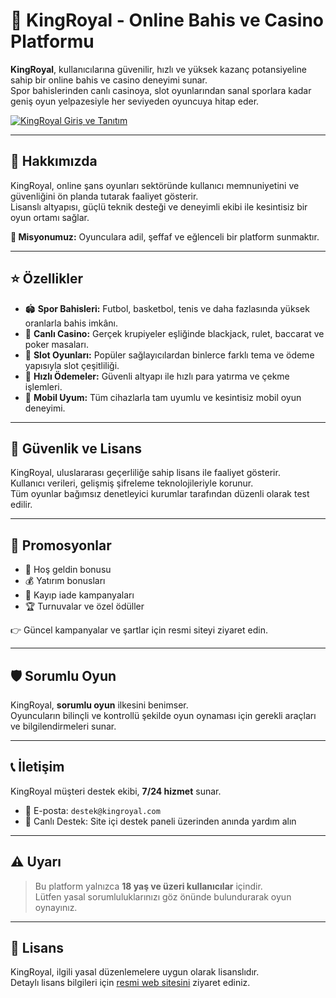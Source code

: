 # 👑 KingRoyal - Online Bahis ve Casino Platformu

**KingRoyal**, kullanıcılarına güvenilir, hızlı ve yüksek kazanç potansiyeline sahip bir online bahis ve casino deneyimi sunar.  
Spor bahislerinden canlı casinoya, slot oyunlarından sanal sporlara kadar geniş oyun yelpazesiyle her seviyeden oyuncuya hitap eder.

[![KingRoyal Giriş ve Tanıtım](https://blogger.googleusercontent.com/img/b/R29vZ2xl/AVvXsEj7KKDBTLNy4LU2ZykuEfhkSX9_x2UOoqYuscAEkMTBYmha1nwRTsqmtEmvlW7zWT8eQurEU38vbwNc2QZqFIaf2AaDTXg-F8XO-Lf2iRNRtWCVaLr0ruN59jrlLc-lUN8XPhslMAaZpuhS3-FeUcOsWovtEN88u45Myq6062taD4Oxn_fuNqA7kOrYtr4/s16000/Screenshot_1.png)](https://t.ly/kingroyalbtkn)

---

## 📌 Hakkımızda

KingRoyal, online şans oyunları sektöründe kullanıcı memnuniyetini ve güvenliğini ön planda tutarak faaliyet gösterir.  
Lisanslı altyapısı, güçlü teknik desteği ve deneyimli ekibi ile kesintisiz bir oyun ortamı sağlar.

**🎯 Misyonumuz:** Oyunculara adil, şeffaf ve eğlenceli bir platform sunmaktır.

---

## ⭐ Özellikler

- 🏟️ **Spor Bahisleri:** Futbol, basketbol, tenis ve daha fazlasında yüksek oranlarla bahis imkânı.  
- 🎥 **Canlı Casino:** Gerçek krupiyeler eşliğinde blackjack, rulet, baccarat ve poker masaları.  
- 🎰 **Slot Oyunları:** Popüler sağlayıcılardan binlerce farklı tema ve ödeme yapısıyla slot çeşitliliği.  
- 💸 **Hızlı Ödemeler:** Güvenli altyapı ile hızlı para yatırma ve çekme işlemleri.  
- 📱 **Mobil Uyum:** Tüm cihazlarla tam uyumlu ve kesintisiz mobil oyun deneyimi.

---

## 🔐 Güvenlik ve Lisans

KingRoyal, uluslararası geçerliliğe sahip lisans ile faaliyet gösterir.  
Kullanıcı verileri, gelişmiş şifreleme teknolojileriyle korunur.  
Tüm oyunlar bağımsız denetleyici kurumlar tarafından düzenli olarak test edilir.

---

## 🎁 Promosyonlar

- 🎉 Hoş geldin bonusu  
- 💰 Yatırım bonusları  
- 🔄 Kayıp iade kampanyaları  
- 🏆 Turnuvalar ve özel ödüller  

👉 Güncel kampanyalar ve şartlar için resmi siteyi ziyaret edin.

---

## 🛡️ Sorumlu Oyun

KingRoyal, **sorumlu oyun** ilkesini benimser.  
Oyuncuların bilinçli ve kontrollü şekilde oyun oynaması için gerekli araçları ve bilgilendirmeleri sunar.

---

## 📞 İletişim

KingRoyal müşteri destek ekibi, **7/24 hizmet** sunar.

- 📧 E-posta: `destek@kingroyal.com`  
- 💬 Canlı Destek: Site içi destek paneli üzerinden anında yardım alın

---

## ⚠️ Uyarı

> Bu platform yalnızca **18 yaş ve üzeri kullanıcılar** içindir.  
> Lütfen yasal sorumluluklarınızı göz önünde bulundurarak oyun oynayınız.

---

## 📝 Lisans

KingRoyal, ilgili yasal düzenlemelere uygun olarak lisanslıdır.  
Detaylı lisans bilgileri için [resmi web sitesini](https://t.ly/kingroyalbtkn) ziyaret ediniz.
